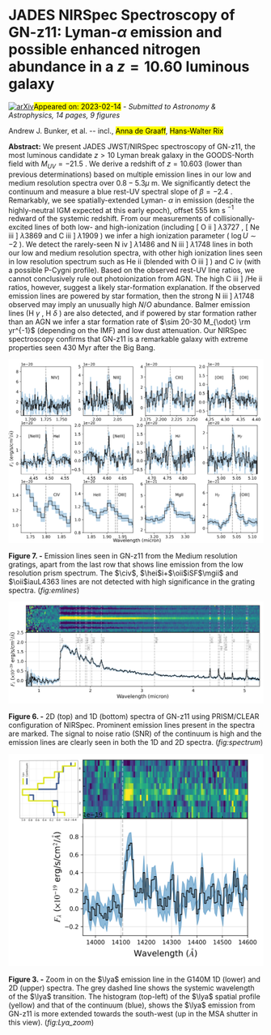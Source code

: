 <div class="macros" style="visibility:hidden;">
$\newcommand{\ensuremath}{}$
$\newcommand{\xspace}{}$
$\newcommand{\object}[1]{\texttt{#1}}$
$\newcommand{\farcs}{{.}''}$
$\newcommand{\farcm}{{.}'}$
$\newcommand{\arcsec}{''}$
$\newcommand{\arcmin}{'}$
$\newcommand{\ion}[2]{#1#2}$
$\newcommand{\textsc}[1]{\textrm{#1}}$
$\newcommand{\hl}[1]{\textrm{#1}}$
$\newcommand{\lya}{Ly\alpha}$
$\newcommand{\niii}{N \textsc{iii}]}$
$\newcommand{\niv}{N \textsc{iv}]}$
$\newcommand{\hei}{He \textsc{i}}$
$\newcommand{\heii}{He \textsc{ii}}$
$\newcommand{\ciii}{C \textsc{iii}]}$
$\newcommand{\oii}{[O \textsc{ii}]}$
$\newcommand{\oiii}{[O \textsc{iii}]}$
$\newcommand{\oiiiSF}{O \textsc{iii}]}$
$\newcommand{\neiii}{[Ne \textsc{iii}]}$
$\newcommand{\niiiL}{N \textsc{iii}] \lambda}$
$\newcommand{\nivL}{N \textsc{iv}] \lambda}$
$\newcommand{\ciiiL}{C \textsc{iii}] \lambda}$
$\newcommand{\ciiiLL}{C \textsc{iii}] \lambda\lambda}$
$\newcommand{\civ}{C \textsc{iv}}$
$\newcommand{\oiiL}{[O \textsc{ii}] \lambda\lambda}$
$\newcommand{\oiiiL}{[O \textsc{iii}] \lambda}$
$\newcommand{\oiiiSFL}{O \textsc{iii}] \lambda\lambda}$
$\newcommand{\neiiiL}{[Ne \textsc{iii}] \lambda}$
$\newcommand{\hd}{H \delta}$
$\newcommand{\hg}{H \gamma}$
$\newcommand{\hb}{H \beta}$
$\newcommand{\mgii}{Mg \textsc{ii}}$
$\newcommand{\oiiiau}{[O \textsc{iii}]}$
$\newcommand{\oiiiauL}{[O \textsc{iii}] \lambda}$
$\newcommand{\xhi}{x_{\rm \textsc{hi}}}$
$\newcommand{\jwst}{\emph{JWST}}$
$\newcommand{\flux}{erg s^{-1} cm^{-2}}$
$\newcommand{\kms}{km s^{-1}\xspace}$
$\newcommand{\asec}{^{\prime\prime}}$</div>

<div class="macros" style="visibility:hidden;">
$\newcommand{\ensuremath}{}$
$\newcommand{\xspace}{}$
$\newcommand{\object}[1]{\texttt{#1}}$
$\newcommand{\farcs}{{.}''}$
$\newcommand{\farcm}{{.}'}$
$\newcommand{\arcsec}{''}$
$\newcommand{\arcmin}{'}$
$\newcommand{\ion}[2]{#1#2}$
$\newcommand{\textsc}[1]{\textrm{#1}}$
$\newcommand{\hl}[1]{\textrm{#1}}$
$\newcommand{\lya}{Ly\alpha}$
$\newcommand{\niii}{N \textsc{iii}]}$
$\newcommand{\niv}{N \textsc{iv}]}$
$\newcommand{\hei}{He \textsc{i}}$
$\newcommand{\heii}{He \textsc{ii}}$
$\newcommand{\ciii}{C \textsc{iii}]}$
$\newcommand{\oii}{[O \textsc{ii}]}$
$\newcommand{\oiii}{[O \textsc{iii}]}$
$\newcommand{\oiiiSF}{O \textsc{iii}]}$
$\newcommand{\neiii}{[Ne \textsc{iii}]}$
$\newcommand{\niiiL}{N \textsc{iii}] \lambda}$
$\newcommand{\nivL}{N \textsc{iv}] \lambda}$
$\newcommand{\ciiiL}{C \textsc{iii}] \lambda}$
$\newcommand{\ciiiLL}{C \textsc{iii}] \lambda\lambda}$
$\newcommand{\civ}{C \textsc{iv}}$
$\newcommand{\oiiL}{[O \textsc{ii}] \lambda\lambda}$
$\newcommand{\oiiiL}{[O \textsc{iii}] \lambda}$
$\newcommand{\oiiiSFL}{O \textsc{iii}] \lambda\lambda}$
$\newcommand{\neiiiL}{[Ne \textsc{iii}] \lambda}$
$\newcommand{\hd}{H \delta}$
$\newcommand{\hg}{H \gamma}$
$\newcommand{\hb}{H \beta}$
$\newcommand{\mgii}{Mg \textsc{ii}}$
$\newcommand{\oiiiau}{[O \textsc{iii}]}$
$\newcommand{\oiiiauL}{[O \textsc{iii}] \lambda}$
$\newcommand{\xhi}{x_{\rm \textsc{hi}}}$
$\newcommand{\jwst}{\emph{JWST}}$
$\newcommand{\flux}{erg s^{-1} cm^{-2}}$
$\newcommand{\kms}{km s^{-1}\xspace}$
$\newcommand{\asec}{^{\prime\prime}}$</div>



<div id="title">

# JADES NIRSpec Spectroscopy of GN-z11: Lyman-$\alpha$ emission and possible enhanced nitrogen abundance in a $z=10.60$ luminous galaxy

</div>
<div id="comments">

[![arXiv](https://img.shields.io/badge/arXiv-2302.07256-b31b1b.svg)](https://arxiv.org/abs/2302.07256)<mark>Appeared on: 2023-02-14</mark> - _Submitted to Astronomy & Astrophysics, 14 pages, 9 figures_

</div>
<div id="authors">

Andrew J. Bunker, et al. -- incl., <mark>Anna de Graaff</mark>, <mark>Hans-Walter Rix</mark>

</div>
<div id="abstract">

**Abstract:** We present JADES JWST/NIRSpec spectroscopy of GN-z11, the most luminous candidate $z>10$ Lyman break galaxy in the GOODS-North field with $M_{UV}=-21.5$ . We derive a redshift of $z=10.603$ (lower than previous determinations) based on multiple emission lines in our low and medium resolution spectra over $0.8-5.3 \mu$ m. We significantly detect the continuum and measure a blue rest-UV spectral slope of $\beta=-2.4$ . Remarkably, we see spatially-extended Lyman- $\alpha$ in emission (despite the highly-neutral IGM expected at this early epoch), offset 555 km s $^{-1}$ redward of the systemic redshift. From our measurements of collisionally-excited lines of both low- and high-ionization (including [ O ii ] $\lambda3727$ , [ Ne iii ] $\lambda 3869$ and C iii ] $\lambda1909$ ) we infer a high ionization parameter ( $\log U\sim -2$ ). We detect the rarely-seen N iv ] $\lambda1486$ and N iii ] $\lambda1748$ lines in both our low and medium resolution spectra, with other high ionization lines seen in low resolution spectrum such as He ii (blended with O iii ] ) and C iv (with a possible P-Cygni profile). Based on the observed rest-UV line ratios, we cannot conclusively rule out photoionization from AGN. The high C iii ] /He ii ratios, however, suggest a likely star-formation explanation. If the observed emission lines are powered by star formation, then the strong N iii ] $\lambda1748$ observed may imply an unusually high $N/O$ abundance. Balmer emission lines (H $\gamma$ , H $\delta$ ) are also detected, and if powered by star formation rather than an AGN we infer a star formation rate of $\sim 20-30 M_{\odot} \rm yr^{-1}$ (depending on the IMF) and low dust attenuation. Our NIRSpec spectroscopy confirms that GN-z11 is a remarkable galaxy with extreme properties seen 430 Myr after the Big Bang.

</div>

<div id="div_fig1">

<img src="tmp_2302.07256/./figures/all_emlines_gnz11_v2.png" alt="Fig7" width="100%"/>

**Figure 7. -** Emission lines seen in GN-z11 from the Medium resolution gratings, apart from the last row that shows line emission from the low resolution prism spectrum. The $\civ$, $\hei$i+$\oii$iSF$\mgii$ and $\oii$iauL$4363$ lines are not detected with high significance in the grating spectra. (*fig:emlines*)

</div>
<div id="div_fig2">

<img src="tmp_2302.07256/./figures/GN-z11_v3GTO_1D_2D_micron_3pix.png" alt="Fig6" width="100%"/>

**Figure 6. -** 2D (top) and 1D (bottom) spectra of GN-z11 using PRISM/CLEAR configuration of NIRSpec. Prominent emission lines present in the spectra are marked. The signal to noise ratio (SNR) of the continuum is high and the emission lines are clearly seen in both the 1D and 2D spectra. (*fig:spectrum*)

</div>
<div id="div_fig3">

<img src="tmp_2302.07256/./figures/GN-z11_Lya_zoom_hist.png" alt="Fig3" width="100%"/>

**Figure 3. -** Zoom in on the $\lya$ emission line in the G140M 1D (lower) and 2D (upper) spectra. The grey dashed line shows the systemic wavelength of the $\lya$ transition. The histogram (top-left) of the $\lya$ spatial profile (yellow) and that of the continuum (blue), shows the $\lya$ emission from GN-z11 is more extended towards the south-west (up in the MSA shutter in this view). (*fig:Lya_zoom*)

</div>